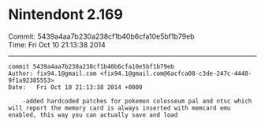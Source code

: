 # Nintendont 2.169
Commit: 5439a4aa7b230a238cf1b40b6cfa10e5bf1b79eb  
Time: Fri Oct 10 21:13:38 2014   

-----

```
commit 5439a4aa7b230a238cf1b40b6cfa10e5bf1b79eb
Author: fix94.1@gmail.com <fix94.1@gmail.com@6acfca08-c3de-247c-4448-9f1a92385553>
Date:   Fri Oct 10 21:13:38 2014 +0000

    -added hardcoded patches for pokemon colosseum pal and ntsc which will report the memory card is always inserted with memcard emu enabled, this way you can actually save and load
```
